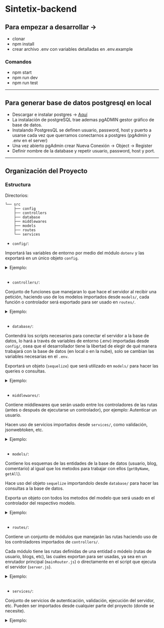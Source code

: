# Sintetix-backend

## Para empezar a desarrollar ->

- clonar
- npm install
- crear archivo .env con variables detalladas en .env.example

### Comandos

- npm start
- npm run dev
- npm run test

---

## Para generar base de datos postgresql en local

- Descargar e instalar postgres -> [Aquí](https://www.enterprisedb.com/downloads/postgres-postgresql-downloads)
- La instalación de postgreSQL trae ademas pgADMIN gestor gráfico de base de datos.
- Instalando PostgresQL se definen usuario, password, host y puerto a usarse cada vez que querramos conectarnos a postgres (pgAdmin y .env en el server)
- Una vez abierto pgAdmin crear Nueva Conexión -> Object -> Register
- Definir nombre de la database y repetir usuario, password, host y port.

---

## Organización del Proyecto

### Estructura

Directorios:

```
└── src
    ├── config
    ├── controllers
    ├── database
    ├── middlewares
    ├── models
    ├── routes
    └── services
```

- `config/`:

Importará las variables de entorno por medio del módulo `dotenv` y las exportará en un único objeto `config`.

<details>
<summary>Ejemplo:</summary>

```js
import { config } from "dotenv";

config();

export default {
  DB_HOST: process.env.DB_HOST,
  DB_USERNAME: process.env.DB_USERNAME,
  DB_PASSWORD: process.env.DB_PASSWORD || "",
  // ...
};
```

</details>

<br>

- `controllers/`:

Conjunto de funciones que manejaran lo que hace el servidor al recibir una petición, haciendo uso de los modelos importados desde `models/`, cada función o controlador será exportado para ser usado en `routes/`.

<details>
<summary>Ejemplo:</summary>

```js
import { UserModel } from "../models/user.js";

const createUser = async (req,res) => {
    const { username, email } = req.body

    try {
        await UserModel.create(username,email)
    } catch (err) {
        console.error(err)
        return res.status(404).json({ message: "Error!" })
    }

    return res.status(200).json({ message: "Creado!" })
}
```

</details>

<br>

- `database/`:

Contendrá los scripts necesarios para conectar el servidor a la base de datos, lo hará a través de variables de entorno (.env) importadas desde `config/`, osea que el desarrollador tiene la libertad de elegir de qué manera trabajará con la base de datos (en local o en la nube), solo se cambian las variables necesarias en el `.env`.

Exportará un objeto (`sequelize`) que será utilizado en `models/` para hacer las queries o consultas.

<details>
<summary>Ejemplo:</summary>

```js
import Sequelize from "sequelize";
import config from "../config/index.js";

const sequelize = new Sequelize(
  config.DATABASE,
  config.DB_USERNAME,
  config.DB_PASSWORD,
  {
    host: config.DB_HOSTHOST,
    dialect: "postgres",
    port: config.DB_PORT,
    logging: false
  }
);

export default sequelize;
```

</details>

<br>

- `middlewares/`:

Contiene middlewares que serán usado entre los controladores de las rutas (antes o después de ejecutarse un controlador), por ejemplo: Autenticar un usuario.

Hacen uso de servicios importados desde `services/`, como validación, jsonwebtoken, etc.

<details>
<summary>Ejemplo:</summary>

```js
import { verifyToken } from "../services/jwt.js";

const authenticate = async (req, res, next) => {
  try {
    const { token } = req.cookies;
    if (!token) {
      return res.status(401).json({ success: false, message: "Unauthorized" });
    }
    const user = verifyToken(token);
    if (!user) {
      return res.json({ success: false, message: "Unauthorized" });
    }

    next();
  } catch (err) {
    console.log(err);
    res.json({ success: false, message: "Unauthorized" });
  }
};

export { authenticate };
```

</details>

<br>

- `models/`:

Contiene los esquemas de las entidades de la base de datos (usuario, blog, comentario) al igual que los metodos para trabajar con ellos (`getByName`, `getAll`).

Hace uso del objeto `sequelize` importandolo desde `database/` para hacer las consultas a la base de datos.

Exporta un objeto con todos los metodos del modelo que será usado en el controlador del respectivo modelo.

<details>
<summary>Ejemplo:</summary>

```js
import sequelize from "../database/connection.js";

const UserSchema = sequelize.define("users", {
  id: {},
  username: {},
  password: {},
  email: {},
});

const create = async (user) => {
  try {
    const userId = await UserSchema.create(user);
    return userId;
  } catch (error) {
    console.log(err);
    return { error };
  }
};

export const UserModel = { create, UserSchema };
```

</details>

<br>

- `routes/`:

Contiene un conjunto de módulos que manejarán las rutas haciendo uso de los controladores importados de `controllers/`.

Cada módulo tiene las rutas definidas de una entidad o módelo (rutas de usuario, blogs, etc), las cuales exportan para ser usadas, ya sea en un enrutador principal (`mainRouter.js`) o directamente en el script que ejecuta el servidor (`server.js`).

<details>
<summary>Ejemplo:</summary>

```js
import { Router } from "express";
import { AuthController } from "../controllers/user.js";

const router = Router();

router.post("/login", AuthController.login);
router.post("/signup", AuthController.signup);

export default router;
```

</details>

<br>

- `services/`:

Conjunto de servicios de autenticación, validación, ejecución del servidor, etc. Pueden ser importados desde cualquier parte del proyecto (donde se necesite).

<details>
<summary>Ejemplo:</summary>

```js
import jwt from "jsonwebtoken";
import config from "../config/index.js";

const createToken = (user) => {
  try {
    return jwt.sign(user, config.SECRET_KEY, {
      expiresIn: config.EXPIRATION_TIME,
    });
  } catch (err) {
    throw Error("Must set a SECRET_KET as env");
  }
};

const verifyToken = (token) => {
  try {
    return jwt.verify(token, config.SECRET_KEY);
  } catch (err) {
    return null;
  }
};

export { createToken, verifyToken };
```
